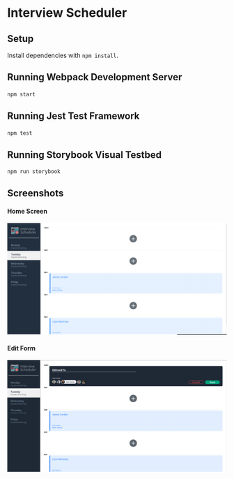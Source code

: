 # Interview Scheduler

## Setup

Install dependencies with `npm install`.

## Running Webpack Development Server

```sh
npm start
```

## Running Jest Test Framework

```sh
npm test
```

## Running Storybook Visual Testbed

```sh
npm run storybook
```

## Screenshots

#### Home Screen

!["Home Screen"](https://github.com/Nolelle/scheduler/blob/master/docs/Home.png?raw=true)

#### Edit Form

!["Edit Form "](https://github.com/Nolelle/scheduler/blob/master/docs/Edit%20Form%20.png?raw=true)
